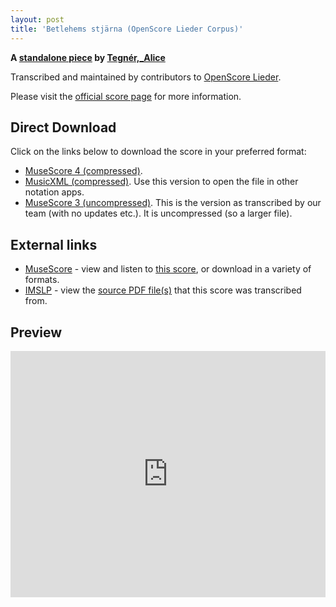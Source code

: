 ```yaml
---
layout: post
title: 'Betlehems stjärna (OpenScore Lieder Corpus)'
---
```


__A [standalone piece](https://fourscoreandmore.org/openscore/lieder/Tegnér,_Alice/_/) by [Tegnér,_Alice](https://fourscoreandmore.org/openscore/lieder/Tegnér,_Alice)__

Transcribed and maintained by contributors to [OpenScore Lieder].

Please visit the [official score page] for more information.

[official score page]: https://musescore.com/openscore-lieder-corpus/scores/6910499
[OpenScore Lieder]: https://musescore.com/openscore-lieder-corpus

## Direct Download

Click on the links below to download the score in your preferred format:
- [MuseScore 4 (compressed)](https://github.com/openscore/lieder/blob/main/scores/Tegnér,_Alice/_/Betlehems_stjärna/lc6910499.mscz?raw=true).
- [MusicXML (compressed)](https://github.com/openscore/lieder/blob/main/scores/Tegnér,_Alice/_/Betlehems_stjärna/lc6910499.mxl?raw=true). Use this version to open the file in other notation apps.
- [MuseScore 3 (uncompressed)](https://github.com/openscore/lieder/blob/main/scores/Tegnér,_Alice/_/Betlehems_stjärna/lc6910499.mscx?raw=true). This is the version as transcribed by our team (with no updates etc.). It is uncompressed (so a larger file).

## External links

- [MuseScore] - view and listen to [this score][MuseScore], or download in a variety of formats.
- [IMSLP] - view the [source PDF file(s)][IMSLP] that this score was transcribed from.

[MuseScore]: https://musescore.com/score/6910499
[IMSLP]: https://imslp.org/wiki/Special:ReverseLookup/436417

## Preview

<iframe width="100%" height="394" src="https://musescore.com/openscore-lieder-corpus/scores/6910499/embed" frameborder="0" allowfullscreen allow="autoplay; fullscreen"></iframe>
